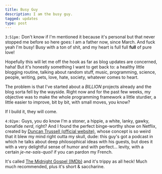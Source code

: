 ```yaml
---
title: Busy Guy
description: I am the busy guy.
tagged: updates
type: post
---
```


`3:51pm:` Don't know if I'm mentioned it because it's personal but that never stopped me before so here goes: I am a father now, since March. And fuck yeah I'm busy! Busy with a ton of shit, and my heart is full full **full** of pure love!

Hopefully this will let me off the hook as far as blog updates are concerned, haha! But it's honestly something I want to get back to: a healthy little blogging routine, talking about random stuff, music, programming, science, people, writing, pets, love, hate, society, whatever comes to heart.

The problem is that I've started about a *BILLION* projects already and the blog sorta fell by the wayside. Right now and for the past few weeks, my objective was to make the whole programming framework a little sturdier, a little easier to improve, bit by bit, with small moves, you know?

If I build it, they will come.

`4:02pm:` Guys, you do know I'm a stoner, a hippie, a white, lanky, gawky, bonafide *nerd*, right? And I found the perfect binge-worthy show on Netflix, created by [Duncan Trussell (official website)](http://www.duncantrussell.com/), whose concept is so weird that it blew my mind right outta my skull, dude: this guy's got a podcast in which he talks about deep philosophical ideas with his guests, but does it with a very delightful sense of humor and with perfect... levity, with a certain _je-ne-sais-quoi!_ if you can pardon my French.

It's called [The Midnight Gospel (IMDb)](https://www.imdb.com/title/tt11639414/reference) and it's trippy as all heck! Much much recommended, plus it's short & saccharine.



